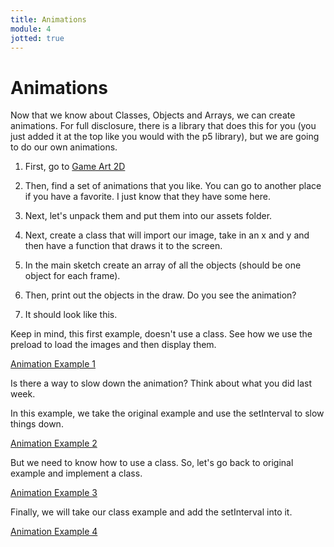 ```yaml
---
title: Animations
module: 4
jotted: true
---
```


# Animations

Now that we know about Classes, Objects and Arrays, we can create animations.  For full disclosure, there is a library that does this for you (you just added  it at the top like you would with the p5 library), but we are going to do our own animations.

1. First, go to <a href="https://www.gameart2d.com/freebies.html" target="_new">Game Art 2D</a>

2. Then, find a set of animations that you like. You can go to another place if you have a favorite. I just know that they have some here.

3. Next, let's unpack them and put them into our assets folder.

4. Next, create a class that will import our image, take in an x and y and then have a function that draws it to the screen.

5. In the main sketch create an array of all the objects (should be one object for each frame).

6. Then, print out the objects in the draw.  Do you see the animation?  

7. It should look like this.

<!-- example here -->

Keep in mind, this first example, doesn't use a class.  See how we use the preload to load the images and then display them. 

<a href="https://github.com/Montana-Media-Arts/220_CreativeCoding2-Spring2023-Samples/blob/main/Week%204%20Animation%20Example%201.zip" target="_blank">Animation Example 1</a>

Is there a way to slow down the animation?  Think about what you did last week.

In this example, we take the original example and use the setInterval to slow things down.

<a href="https://github.com/Montana-Media-Arts/220_CreativeCoding2-Spring2023-Samples/blob/main/Week%204%20Animation%20Example%202.zip" target="_blank">Animation Example 2</a>

But we need to know how to use a class.  So, let's go back to original example and implement a class.

<a href="https://github.com/Montana-Media-Arts/220_CreativeCoding2-Spring2023-Samples/blob/main/Week%204%20Animation%20Example%203.zip" target="_blank">Animation Example 3</a>

Finally, we will take our class example and add the setInterval into it.

<a href="https://github.com/Montana-Media-Arts/220_CreativeCoding2-Spring2023-Samples/blob/main/Week%204%20Animation%20Example%204.zip" target="_blank">Animation Example 4</a>